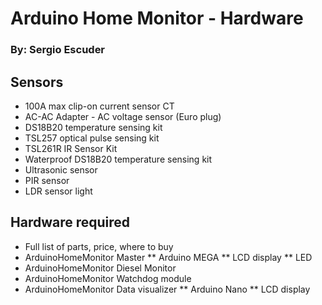 # Arduino Home Monitor - Hardware
### By: Sergio Escuder

## Sensors
* 100A max clip-on current sensor CT
* AC-AC Adapter - AC voltage sensor (Euro plug)
* DS18B20 temperature sensing kit
* TSL257 optical pulse sensing kit
* TSL261R IR Sensor Kit
* Waterproof DS18B20 temperature sensing kit
* Ultrasonic sensor
* PIR sensor
* LDR sensor light

## Hardware required
* Full list of parts, price, where to buy
* ArduinoHomeMonitor Master
** Arduino MEGA
** LCD display
** LED
* ArduinoHomeMonitor Diesel Monitor
* ArduinoHomeMonitor Watchdog module
* ArduinoHomeMonitor Data visualizer
** Arduino Nano
** LCD display
